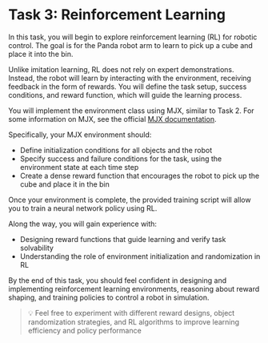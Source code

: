# Task 3: Reinforcement Learning
In this task, you will begin to explore reinforcement learning (RL) for robotic control. The goal is for the Panda robot arm to learn to pick up a cube and place it into the bin.

Unlike imitation learning, RL does not rely on expert demonstrations. Instead, the robot will learn by interacting with the environment, receiving feedback in the form of rewards. You will define the task setup, success conditions, and reward function, which will guide the learning process.

You will implement the environment class using MJX, similar to Task 2. For some information on MJX, see the official [MJX documentation](https://mujoco.readthedocs.io/en/stable/mjx.html).

Specifically, your MJX environment should:
- Define initialization conditions for all objects and the robot 
- Specify success and failure conditions for the task, using the environment state at each time step
- Create a dense reward function that encourages the robot to pick up the cube and place it in the bin

Once your environment is complete, the provided training script will allow you to train a neural network policy using RL.

Along the way, you will gain experience with:
- Designing reward functions that guide learning and verify task solvability
- Understanding the role of environment initialization and randomization in RL


By the end of this task, you should feel confident in designing and implementing reinforcement learning environments, reasoning about reward shaping, and training policies to control a robot in simulation.

>💡 Feel free to experiment with different reward designs, object randomization strategies, and RL algorithms to improve learning efficiency and policy performance